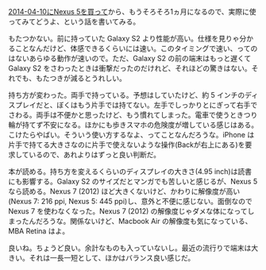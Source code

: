 [2014-04-10にNexus 5を買って](http://blog.bouzuya.net/2014/04/10/diary/)から、もうそろそろ1ヵ月になるので、実際に使ってみてどうよ、という話を書いてみる。

もたつかない。前に持っていた Galaxy S2 より性能が高い。仕様を見りゃ分かることなんだけど、体感できるくらいには速い。このタイミングで速い、ってのはないあらゆる動作が速いので。ただ、Galaxy S2 の前の端末はもっと遅くて Galaxy S2 をさわったときは衝撃だったのだけれど、それほどの驚きはない。それでも、もたつきが減るとうれしい。

持ち方が変わった。両手で持っている。予想はしていたけど、約 5 インチのディスプレイだと、ぼくはもう片手では持てない。左手でしっかりとにぎって右手でさわる。両手は不便かと思ったけど、もう慣れてしまった。電車で使うときつり輪が持てず不安になる。ほかにも歩きスマホの危険度が増している感じはある。こけたらやばい。そういう使い方するなよ、ってことなんだろうな。iPhone は片手で持てる大きさなのに片手で使えないような操作(Backが右上にある)を要求しているので、あれよりはずっと良い判断だ。

本が読める。持ち方を変えるくらいのディスプレイの大きさ(4.95 inch)は読書にも影響する。Galaxy S2 のサイズだとマンガでも苦しいと感じるが、Nexus 5 なら読める。Nexus 7 (2012) ほど大きくないけど、かわりに解像度が高い(Nexus 7: 216 ppi, Nexus 5: 445 ppi)し、意外と不便に感じない。面倒なので Nexus 7 を使わなくなった。Nexus 7 (2012) の解像度じゃダメな体になってしまったんだろうな。関係ないけど、Macbook Air の解像度も気になっている、MBA Retina はよ。

良いね。ちょうど良い。余計なものも入っていないし。最近の流行りで端末は大きい。それは一長一短として、ほかはバランス良い感じだ。

